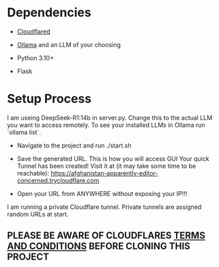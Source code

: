 <h1>Dependencies</h1>

- [Cloudflared](https://developers.cloudflare.com/cloudflare-one/connections/connect-networks/downloads/)

- [Ollama](https://ollama.com/download) and an LLM of your choosing
 
- Python 3.10+
 
- Flask

<h1>Setup Process</h1>
I am useing DeepSeek-R1:14b in server.py. Change this to the actual LLM you want to access remotely. To see your installed LLMs in Ollama run `ollama list`.

 - Navigate to the project and run ./start.sh

 - Save the generated URL. This is how you will access GUI
   Your quick Tunnel has been created! Visit it at (it may take some time to be reachable):
   https://afghanistan-apparently-editor-concerned.trycloudflare.com

 - Open your URL from ANYWHERE without exposing your IP!!!

I am running a private Cloudflare tunnel. Private tunnels are assigned random URLs at start.

<h2>PLEASE BE AWARE OF CLOUDFLARES <a href="https://www.cloudflare.com/website-terms/#:~:text=You%20may%20not%20use%20the,any%20Websites%20or%20Online%20Services">TERMS AND CONDITIONS</a> BEFORE CLONING THIS PROJECT</h2>
